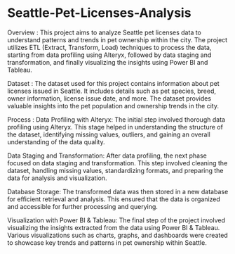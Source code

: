 # Seattle-Pet-Licenses-Analysis
Overview : 
This project aims to analyze Seattle pet licenses data to understand patterns and trends in pet ownership within the city. The project utilizes ETL (Extract, Transform, Load) techniques to process the data, starting from data profiling using Alteryx, followed by data staging and transformation, and finally visualizing the insights using Power BI and Tableau.

Dataset : 
The dataset used for this project contains information about pet licenses issued in Seattle. It includes details such as pet species, breed, owner information, license issue date, and more. The dataset provides valuable insights into the pet population and ownership trends in the city.

Process : 
Data Profiling with Alteryx: The initial step involved thorough data profiling using Alteryx. This stage helped in understanding the structure of the dataset, identifying missing values, outliers, and gaining an overall understanding of the data quality.

Data Staging and Transformation: After data profiling, the next phase focused on data staging and transformation. This step involved cleaning the dataset, handling missing values, standardizing formats, and preparing the data for analysis and visualization.

Database Storage: The transformed data was then stored in a new database for efficient retrieval and analysis. This ensured that the data is organized and accessible for further processing and querying.

Visualization with Power BI & Tableau: The final step of the project involved visualizing the insights extracted from the data using Power BI & Tableau. Various visualizations such as charts, graphs, and dashboards were created to showcase key trends and patterns in pet ownership within Seattle.

